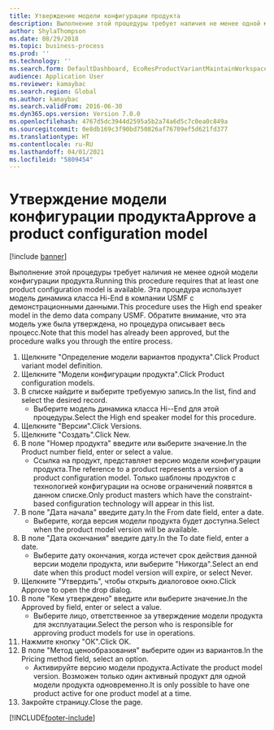 ```yaml
---
title: Утверждение модели конфигурации продукта
description: Выполнение этой процедуры требует наличия не менее одной модели конфигурации продукта.
author: ShylaThompson
ms.date: 08/29/2018
ms.topic: business-process
ms.prod: ''
ms.technology: ''
ms.search.form: DefaultDashboard, EcoResProductVariantMaintainWorkspace, PCProductConfigurationModelListPage, PCProductModelVersion, PCApproveProductModelVersion, HcmWorkerLookUp
audience: Application User
ms.reviewer: kamaybac
ms.search.region: Global
ms.author: kamaybac
ms.search.validFrom: 2016-06-30
ms.dyn365.ops.version: Version 7.0.0
ms.openlocfilehash: 4767d5dc3944d2595a5b2a74a6d5c7c0ea0c849a
ms.sourcegitcommit: 0e8db169c3f90bd750826af76709ef5d621fd377
ms.translationtype: HT
ms.contentlocale: ru-RU
ms.lasthandoff: 04/01/2021
ms.locfileid: "5809454"
---
```

# <a name="approve-a-product-configuration-model"></a><span data-ttu-id="895cf-103">Утверждение модели конфигурации продукта</span><span class="sxs-lookup"><span data-stu-id="895cf-103">Approve a product configuration model</span></span>

[!include [banner](../../includes/banner.md)]

<span data-ttu-id="895cf-104">Выполнение этой процедуры требует наличия не менее одной модели конфигурации продукта.</span><span class="sxs-lookup"><span data-stu-id="895cf-104">Running this procedure requires that at least one product configuration model is available.</span></span> <span data-ttu-id="895cf-105">Эта процедура использует модель динамика класса Hi-End в компании USMF с демонстрационными данными.</span><span class="sxs-lookup"><span data-stu-id="895cf-105">This procedure uses the High end speaker model in the demo data company USMF.</span></span> <span data-ttu-id="895cf-106">Обратите внимание, что эта модель уже была утверждена, но процедура описывает весь процесс.</span><span class="sxs-lookup"><span data-stu-id="895cf-106">Note that this model has already been approved, but the procedure walks you through the entire process.</span></span>

1. <span data-ttu-id="895cf-107">Щелкните "Определение модели вариантов продукта".</span><span class="sxs-lookup"><span data-stu-id="895cf-107">Click Product variant model definition.</span></span>
2. <span data-ttu-id="895cf-108">Щелкните "Модели конфигурации продукта".</span><span class="sxs-lookup"><span data-stu-id="895cf-108">Click Product configuration models.</span></span>
3. <span data-ttu-id="895cf-109">В списке найдите и выберите требуемую запись.</span><span class="sxs-lookup"><span data-stu-id="895cf-109">In the list, find and select the desired record.</span></span>
    * <span data-ttu-id="895cf-110">Выберите модель динамика класса Hi--End для этой процедуры.</span><span class="sxs-lookup"><span data-stu-id="895cf-110">Select the High end speaker model for this procedure.</span></span>  
4. <span data-ttu-id="895cf-111">Щелкните "Версии".</span><span class="sxs-lookup"><span data-stu-id="895cf-111">Click Versions.</span></span>
5. <span data-ttu-id="895cf-112">Щелкните "Создать".</span><span class="sxs-lookup"><span data-stu-id="895cf-112">Click New.</span></span>
6. <span data-ttu-id="895cf-113">В поле "Номер продукта" введите или выберите значение.</span><span class="sxs-lookup"><span data-stu-id="895cf-113">In the Product number field, enter or select a value.</span></span>
    * <span data-ttu-id="895cf-114">Ссылка на продукт, представляет версию модели конфигурации продукта.</span><span class="sxs-lookup"><span data-stu-id="895cf-114">The reference to a product represents a version of a product configuration model.</span></span> <span data-ttu-id="895cf-115">Только шаблоны продуктов с технологией конфигурации на основе ограничений появятся в данном списке.</span><span class="sxs-lookup"><span data-stu-id="895cf-115">Only product masters which have the constraint-based configuration technology will appear in this list.</span></span>  
7. <span data-ttu-id="895cf-116">В поле "Дата начала" введите дату.</span><span class="sxs-lookup"><span data-stu-id="895cf-116">In the From date field, enter a date.</span></span>
    * <span data-ttu-id="895cf-117">Выберите, когда версия модели продукта будет доступна.</span><span class="sxs-lookup"><span data-stu-id="895cf-117">Select when the product model version will be available.</span></span>  
8. <span data-ttu-id="895cf-118">В поле "Дата окончания" введите дату.</span><span class="sxs-lookup"><span data-stu-id="895cf-118">In the To date field, enter a date.</span></span>
    * <span data-ttu-id="895cf-119">Выберите дату окончания, когда истечет срок действия данной версии модели продукта, или выберите "Никогда".</span><span class="sxs-lookup"><span data-stu-id="895cf-119">Select an end date when this product model version will expire, or select Never.</span></span>  
9. <span data-ttu-id="895cf-120">Щелкните "Утвердить", чтобы открыть диалоговое окно.</span><span class="sxs-lookup"><span data-stu-id="895cf-120">Click Approve to open the drop dialog.</span></span>
10. <span data-ttu-id="895cf-121">В поле "Кем утверждено" введите или выберите значение.</span><span class="sxs-lookup"><span data-stu-id="895cf-121">In the Approved by field, enter or select a value.</span></span>
    * <span data-ttu-id="895cf-122">Выберите лицо, ответственное за утверждение модели продукта для эксплуатации.</span><span class="sxs-lookup"><span data-stu-id="895cf-122">Select the person who is responsible for approving product models for use in operations.</span></span>  
11. <span data-ttu-id="895cf-123">Нажмите кнопку "OК".</span><span class="sxs-lookup"><span data-stu-id="895cf-123">Click OK.</span></span>
12. <span data-ttu-id="895cf-124">В поле "Метод ценообразования" выберите один из вариантов.</span><span class="sxs-lookup"><span data-stu-id="895cf-124">In the Pricing method field, select an option.</span></span>
    * <span data-ttu-id="895cf-125">Активируйте версию модели продукта.</span><span class="sxs-lookup"><span data-stu-id="895cf-125">Activate the product model version.</span></span> <span data-ttu-id="895cf-126">Возможен только один активный продукт для одной модели продукта одновременно.</span><span class="sxs-lookup"><span data-stu-id="895cf-126">It is only possible to have one product active for one product model at a time.</span></span>  
13. <span data-ttu-id="895cf-127">Закройте страницу.</span><span class="sxs-lookup"><span data-stu-id="895cf-127">Close the page.</span></span>



[!INCLUDE[footer-include](../../../includes/footer-banner.md)]